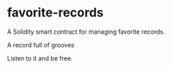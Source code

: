 # favorite-records
A Solidity smart contract for managing favorite records.

A record full of grooves

Listen to it and be free.


